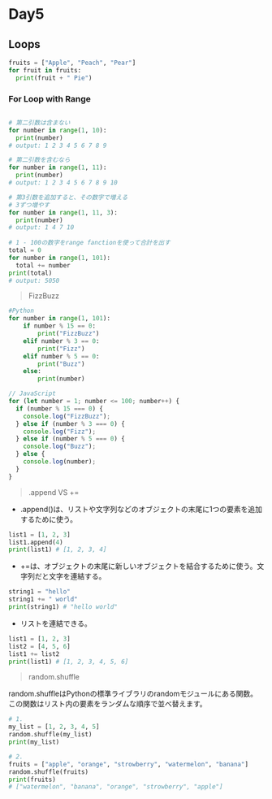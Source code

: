 # Day5
## Loops
```python
fruits = ["Apple", "Peach", "Pear"]
for fruit in fruits:
  print(fruit + " Pie")
```
### For Loop with Range
```python

# 第二引数は含まない
for number in range(1, 10):
  print(number)
# output: 1 2 3 4 5 6 7 8 9

# 第二引数を含むなら
for number in range(1, 11):
  print(number)
# output: 1 2 3 4 5 6 7 8 9 10

# 第3引数を追加すると、その数字で増える
# 3ずつ増やす
for number in range(1, 11, 3):
  print(number)
# output: 1 4 7 10
  
# 1 - 100の数字をrange fanctionを使って合計を出す
total = 0
for number in range(1, 101):
  total += number
print(total)
# output: 5050
```

> FizzBuzz
```python
#Python
for number in range(1, 101):
    if number % 15 == 0:
        print("FizzBuzz")
    elif number % 3 == 0:
        print("Fizz")
    elif number % 5 == 0:
        print("Buzz")
    else:
        print(number)
```
```javascript
// JavaScript
for (let number = 1; number <= 100; number++) {
  if (number % 15 === 0) {
    console.log("FizzBuzz");
  } else if (number % 3 === 0) {
    console.log("Fizz");
  } else if (number % 5 === 0) {
    console.log("Buzz");
  } else {
    console.log(number);
  }
}
```

> .append VS +=

- .append()は、リストや文字列などのオブジェクトの末尾に1つの要素を追加するために使う。
```python
list1 = [1, 2, 3]
list1.append(4)
print(list1) # [1, 2, 3, 4]
```
- +=は、オブジェクトの末尾に新しいオブジェクトを結合するために使う。文字列だと文字を連結する。
```python
string1 = "hello"
string1 += " world"
print(string1) # "hello world"
```
- リストを連結できる。
```python
list1 = [1, 2, 3]
list2 = [4, 5, 6]
list1 += list2
print(list1) # [1, 2, 3, 4, 5, 6]
```
> random.shuffle

random.shuffleはPythonの標準ライブラリのrandomモジュールにある関数。
この関数はリスト内の要素をランダムな順序で並べ替えます。
```python
# 1.
my_list = [1, 2, 3, 4, 5]
random.shuffle(my_list)
print(my_list)

# 2.
fruits = ["apple", "orange", "strowberry", "watermelon", "banana"]
random.shuffle(fruits)
print(fruits)
# ["watermelon", "banana", "orange", "strowberry", "apple"]

```
















